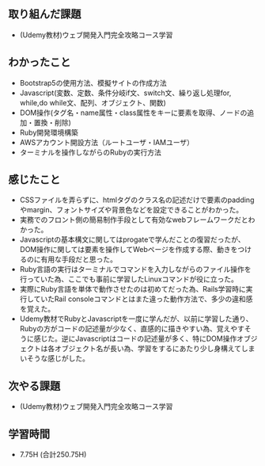 ## 取り組んだ課題
- (Udemy教材)ウェブ開発入門完全攻略コース学習
  
## わかったこと  
- Bootstrap5の使用方法、模擬サイトの作成方法
- Javascript(変数、定数、条件分岐if文、switch文、繰り返し処理for, while,do while文、配列、オブジェクト、関数)  
- DOM操作(タグ名・name属性・class属性をキーに要素を取得、ノードの追加・置換・削除)
- Ruby開発環境構築 
- AWSアカウント開設方法（ルートユーザ・IAMユーザ）
- ターミナルを操作しながらのRubyの実行方法  
  
## 感じたこと  
- CSSファイルを弄らずに、htmlタグのクラス名の記述だけで要素のpaddingやmargin、フォントサイズや背景色などを設定できることがわかった。
- 実務でのフロント側の簡易制作手段として有効なwebフレームワークだとわかった。
- Javascriptの基本構文に関してはprogateで学んだことの復習だったが、DOM操作に関しては要素を操作してWebページを作成する際、動きをつけるのに有用な手段だと思った。
- Ruby言語の実行はターミナルでコマンドを入力しながらのファイル操作を行っていた為、ここでも事前に学習したLinuxコマンドが役に立った。
- 実際にRuby言語を単体で動作させたのは初めてだった為、Rails学習時に実行していたRail consoleコマンドとはまた違った動作方法で、多少の違和感を覚えた。
- Udemy教材でRubyとJavascriptを一度に学んだが、以前に学習した通り、Rubyの方がコードの記述量が少なく、直感的に描きやすい為、覚えやすそうに感じた。逆にJavascriptはコードの記述量が多く、特にDOM操作オブジェクトは各オブジェクト名が長い為、学習をするにあたり少し身構えてしまいそうな感じがした。
## 次やる課題
- (Udemy教材)ウェブ開発入門完全攻略コース学習
  
## 学習時間  
- 7.75H (合計250.75H)  
